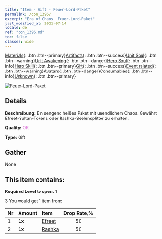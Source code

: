 ```yaml
---
title: "Item - Gift - Feuer-Lord-Paket"
permalink: /con_1396/
excerpt: "Era of Chaos  Feuer-Lord-Paket"
last_modified_at: 2021-07-14
locale: de
ref: "con_1396.md"
toc: false
classes: wide
---
```

 [Materials](/ItemsDE/){: .btn .btn--primary}[Artifacts](/ItemsDE/Artifacts/){: .btn .btn--success}[Unit Soul](/ItemsDE/UnitSoul/){: .btn .btn--warning}[Unit Awakening](/ItemsDE/UnitAwakening/){: .btn .btn--danger}[Hero Soul](/ItemsDE/HeroSoul/){: .btn .btn--info}[Hero Skill](/ItemsDE/HeroSkill/){: .btn .btn--primary}[Gift](/ItemsDE/Gift/){: .btn .btn--success}[Event related](/ItemsDE/Events/){: .btn .btn--warning}[Avatars](/ItemsDE/Avatars/){: .btn .btn--danger}[Consumables](/ItemsDE/Consumables/){: .btn .btn--info}[Unknown](/ItemsDE/Unknown/){: .btn .btn--primary}

 ![Feuer-Lord-Paket](/images/t/i_907010.png)

## Details
 **Beschreibung:** Ein sengend heißes Paket mit unendlichem Chaos. Gewährt Efreet-Sultan-Tokens oder Rashka-Seelensplitter zu erhalten.

 **Quality:** <span style="color: #DA70D6">OK</span>

 **Type:** Gift

## Gather

  None

## This item contains:

 **Required Level to open:** 1

 3 You would get **1** item  from:

  | Nr | Amount |     Item    | Drop Rate,% |
  |:---|:-------|:------------|:---------:|
  | 1 |  **1x** | [Efreet](/ItemsDE/unt_231/) | 50 | 
  | 2 |  **1x** | [Rashka](/ItemsDE/her_384/) | 50 | 
